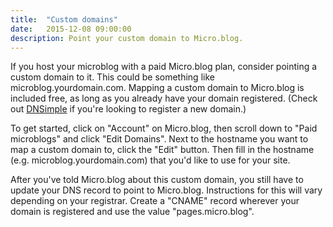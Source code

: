 ```yaml
---
title:  "Custom domains"
date:   2015-12-08 09:00:00
description: Point your custom domain to Micro.blog.
---
```


If you host your microblog with a paid Micro.blog plan, consider pointing a custom domain to it. This could be something like microblog.yourdomain.com. Mapping a custom domain to Micro.blog is included free, as long as you already have your domain registered. (Check out [DNSimple](https://dnsimple.com/r/9fc1dd2e59824b) if you're looking to register a new domain.)

To get started, click on "Account" on Micro.blog, then scroll down to "Paid microblogs" and click "Edit Domains". Next to the hostname you want to map a custom domain to, click the "Edit" button. Then fill in the hostname (e.g. microblog.yourdomain.com) that you'd like to use for your site.

After you've told Micro.blog about this custom domain, you still have to update your DNS record to point to Micro.blog. Instructions for this will vary depending on your registrar. Create a "CNAME" record wherever your domain is registered and use the value "pages.micro.blog".